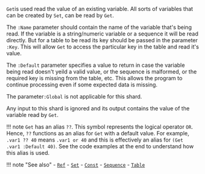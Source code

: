 `Get`is used read the value of an existing variable. All sorts of variables that can be created by `Set`, can be read by `Get`. 

The `:Name` parameter should contain the name of the variable that's being read. If the variable is a string/numeric variable or a sequence it will be read directly. But for a table to be read its key should be passed in the parameter `:Key`. This will allow `Get` to access the particular key in the table and read it's value.

The `:Default` parameter specifies a value to return in case the variable being read doesn't yeild a valid value, or the sequence is malformed, or the required key is missing from the table, etc. This allows the program to continue processing even if some expected data is missing.

The parameter`:Global` is not applicable for this shard.

Any input to this shard is ignored and its output contains the value of the variable read by `Get`.

!!! note
    `Get` has an alias `??`. This symbol represents the logical operator `OR`. Hence, `??` functions as an alias for `Get` with a default value. For example, `.var1 ?? 40` means `.var1 or 40` and this is effectively an alias for `(Get .var1 :Default 40)`. See the code examples at the end to understand how this alias is used.

!!! note "See also"
    - [`Ref`](../Ref)
    - [`Set`](../Get)
    - [`Const`](../Const)
    - [`Sequence`](../Sequence)
    - [`Table`](../Table)
